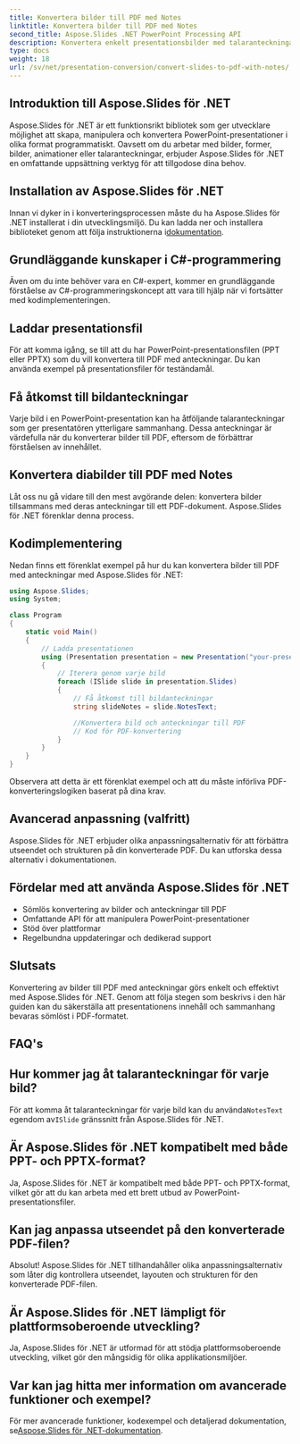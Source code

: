 ```yaml
---
title: Konvertera bilder till PDF med Notes
linktitle: Konvertera bilder till PDF med Notes
second_title: Aspose.Slides .NET PowerPoint Processing API
description: Konvertera enkelt presentationsbilder med talaranteckningar till PDF med Aspose.Slides för .NET. Bevara innehåll och sammanhang sömlöst.
type: docs
weight: 18
url: /sv/net/presentation-conversion/convert-slides-to-pdf-with-notes/
---
```


## Introduktion till Aspose.Slides för .NET

Aspose.Slides för .NET är ett funktionsrikt bibliotek som ger utvecklare möjlighet att skapa, manipulera och konvertera PowerPoint-presentationer i olika format programmatiskt. Oavsett om du arbetar med bilder, former, bilder, animationer eller talaranteckningar, erbjuder Aspose.Slides för .NET en omfattande uppsättning verktyg för att tillgodose dina behov.

## Installation av Aspose.Slides för .NET

 Innan vi dyker in i konverteringsprocessen måste du ha Aspose.Slides för .NET installerat i din utvecklingsmiljö. Du kan ladda ner och installera biblioteket genom att följa instruktionerna i[dokumentation](https://releases.aspose.com/email/net/).

## Grundläggande kunskaper i C#-programmering

Även om du inte behöver vara en C#-expert, kommer en grundläggande förståelse av C#-programmeringskoncept att vara till hjälp när vi fortsätter med kodimplementeringen.

## Laddar presentationsfil

För att komma igång, se till att du har PowerPoint-presentationsfilen (PPT eller PPTX) som du vill konvertera till PDF med anteckningar. Du kan använda exempel på presentationsfiler för teständamål.

## Få åtkomst till bildanteckningar

Varje bild i en PowerPoint-presentation kan ha åtföljande talaranteckningar som ger presentatören ytterligare sammanhang. Dessa anteckningar är värdefulla när du konverterar bilder till PDF, eftersom de förbättrar förståelsen av innehållet.

## Konvertera diabilder till PDF med Notes

Låt oss nu gå vidare till den mest avgörande delen: konvertera bilder tillsammans med deras anteckningar till ett PDF-dokument. Aspose.Slides för .NET förenklar denna process.

## Kodimplementering

Nedan finns ett förenklat exempel på hur du kan konvertera bilder till PDF med anteckningar med Aspose.Slides för .NET:

```csharp
using Aspose.Slides;
using System;

class Program
{
    static void Main()
    {
        // Ladda presentationen
        using (Presentation presentation = new Presentation("your-presentation.pptx"))
        {
            // Iterera genom varje bild
            foreach (ISlide slide in presentation.Slides)
            {
                // Få åtkomst till bildanteckningar
                string slideNotes = slide.NotesText;

                //Konvertera bild och anteckningar till PDF
                // Kod för PDF-konvertering
            }
        }
    }
}
```

Observera att detta är ett förenklat exempel och att du måste införliva PDF-konverteringslogiken baserat på dina krav.

## Avancerad anpassning (valfritt)

Aspose.Slides för .NET erbjuder olika anpassningsalternativ för att förbättra utseendet och strukturen på din konverterade PDF. Du kan utforska dessa alternativ i dokumentationen.

## Fördelar med att använda Aspose.Slides för .NET

- Sömlös konvertering av bilder och anteckningar till PDF
- Omfattande API för att manipulera PowerPoint-presentationer
- Stöd över plattformar
- Regelbundna uppdateringar och dedikerad support

## Slutsats

Konvertering av bilder till PDF med anteckningar görs enkelt och effektivt med Aspose.Slides för .NET. Genom att följa stegen som beskrivs i den här guiden kan du säkerställa att presentationens innehåll och sammanhang bevaras sömlöst i PDF-formatet.

## FAQ's

## Hur kommer jag åt talaranteckningar för varje bild?

 För att komma åt talaranteckningar för varje bild kan du använda`NotesText` egendom av`ISlide` gränssnitt från Aspose.Slides för .NET.

## Är Aspose.Slides för .NET kompatibelt med både PPT- och PPTX-format?

Ja, Aspose.Slides för .NET är kompatibelt med både PPT- och PPTX-format, vilket gör att du kan arbeta med ett brett utbud av PowerPoint-presentationsfiler.

## Kan jag anpassa utseendet på den konverterade PDF-filen?

Absolut! Aspose.Slides för .NET tillhandahåller olika anpassningsalternativ som låter dig kontrollera utseendet, layouten och strukturen för den konverterade PDF-filen.

## Är Aspose.Slides för .NET lämpligt för plattformsoberoende utveckling?

Ja, Aspose.Slides för .NET är utformad för att stödja plattformsoberoende utveckling, vilket gör den mångsidig för olika applikationsmiljöer.

## Var kan jag hitta mer information om avancerade funktioner och exempel?

 För mer avancerade funktioner, kodexempel och detaljerad dokumentation, se[Aspose.Slides för .NET-dokumentation](https://reference.aspose.com/slides/net/).